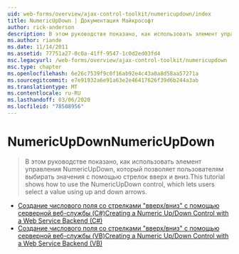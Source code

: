 ```yaml
---
uid: web-forms/overview/ajax-control-toolkit/numericupdown/index
title: NumericUpDown | Документация Майкрософт
author: rick-anderson
description: В этом руководстве показано, как использовать элемент управления NumericUpDown, который позволяет пользователям выбирать значения с помощью стрелок вверх и вниз.
ms.author: riande
ms.date: 11/14/2011
ms.assetid: 77751a27-0c0a-41ff-9547-1c0d2ed03fd4
msc.legacyurl: /web-forms/overview/ajax-control-toolkit/numericupdown
msc.type: chapter
ms.openlocfilehash: 6e26c7539f9c0f16ab92e4c43a0a8d58aa57271a
ms.sourcegitcommit: e7e91932a6e91a63e2e46417626f39d6b244a3ab
ms.translationtype: MT
ms.contentlocale: ru-RU
ms.lasthandoff: 03/06/2020
ms.locfileid: "78508956"
---
```

# <a name="numericupdown"></a><span data-ttu-id="2e461-103">NumericUpDown</span><span class="sxs-lookup"><span data-stu-id="2e461-103">NumericUpDown</span></span>

> <span data-ttu-id="2e461-104">В этом руководстве показано, как использовать элемент управления NumericUpDown, который позволяет пользователям выбирать значения с помощью стрелок вверх и вниз.</span><span class="sxs-lookup"><span data-stu-id="2e461-104">This tutorial shows how to use the NumericUpDown control, which lets users select a value using up and down arrows.</span></span>

- [<span data-ttu-id="2e461-105">Создание числового поля со стрелками "вверх/вниз" с помощью серверной веб-службы (C#)</span><span class="sxs-lookup"><span data-stu-id="2e461-105">Creating a Numeric Up/Down Control with a Web Service Backend (C#)</span></span>](creating-a-numeric-up-down-control-with-a-web-service-backend-cs.md)
- [<span data-ttu-id="2e461-106">Создание числового поля со стрелками "вверх/вниз" с помощью серверной веб-службы (VB)</span><span class="sxs-lookup"><span data-stu-id="2e461-106">Creating a Numeric Up/Down Control with a Web Service Backend (VB)</span></span>](creating-a-numeric-up-down-control-with-a-web-service-backend-vb.md)
